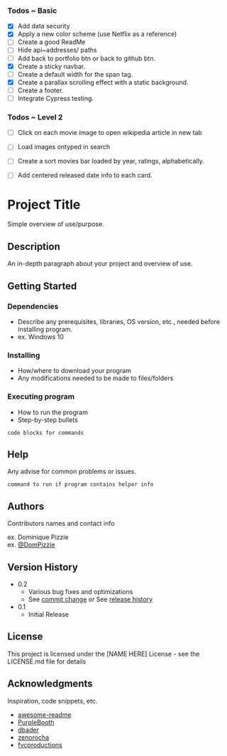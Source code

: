 ### Todos ~ Basic

- [x] Add data security
- [x] Apply a new color scheme (use Netflix as a reference)
- [ ] Create a good ReadMe
- [ ] Hide api~addresses/ paths
- [ ] Add back to portfolio btn or back to github btn.
- [x] Create a sticky navbar.
- [ ] Create a default width for the span tag. 
- [x] Create a parallax scrolling effect with a static background.
- [ ] Create a footer.
- [ ] Integrate Cypress testing.

### Todos ~ Level 2
- [ ] Click on each movie image to open wikipedia article in new tab
- [ ] Load images ontyped in search
- [ ] Create a sort movies bar loaded by year, ratings, alphabetically.
- [ ] Add centered released date info to each card. 


# Project Title

Simple overview of use/purpose.

## Description

An in-depth paragraph about your project and overview of use.

## Getting Started

### Dependencies

* Describe any prerequisites, libraries, OS version, etc., needed before installing program.
* ex. Windows 10

### Installing

* How/where to download your program
* Any modifications needed to be made to files/folders

### Executing program

* How to run the program
* Step-by-step bullets
```
code blocks for commands
```

## Help

Any advise for common problems or issues.
```
command to run if program contains helper info
```

## Authors

Contributors names and contact info

ex. Dominique Pizzie  
ex. [@DomPizzie](https://twitter.com/dompizzie)

## Version History

* 0.2
    * Various bug fixes and optimizations
    * See [commit change]() or See [release history]()
* 0.1
    * Initial Release

## License

This project is licensed under the [NAME HERE] License - see the LICENSE.md file for details

## Acknowledgments

Inspiration, code snippets, etc.
* [awesome-readme](https://github.com/matiassingers/awesome-readme)
* [PurpleBooth](https://gist.github.com/PurpleBooth/109311bb0361f32d87a2)
* [dbader](https://github.com/dbader/readme-template)
* [zenorocha](https://gist.github.com/zenorocha/4526327)
* [fvcproductions](https://gist.github.com/fvcproductions/1bfc2d4aecb01a834b46)